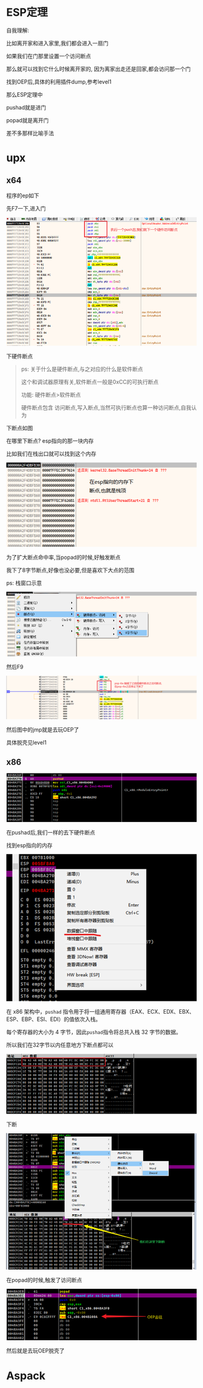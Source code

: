 # ESP定理

自我理解:

比如离开家和进入家里,我们都会进入一扇门

如果我们在门那里设置一个访问断点

那么就可以找到它什么时候离开家的, 因为离家出走还是回家,都会访问那一个门

找到OEP后,具体的利用插件dump,参考level1



那么ESP定理中

pushad就是进门

popad就是离开门

差不多那样比喻手法



# upx



## x64 

程序的ep如下

先F7一下,进入门

![image-20230801135208750](img/image-20230801135208750.png)

下硬件断点



> ps: 关于什么是硬件断点,与之对应的什么是软件断点
>
> 这个和调试器原理有关,软件断点一般是0xCC的可执行断点
>
> 功能: 硬件断点>软件断点
>
> 硬件断点包含 访问断点,写入断点,当然可执行断点也算一种访问断点,自我认为



下断点如图

在哪里下断点? esp指向的那一块内存

比如我们在栈出口就可以找到这个内存

![image-20230801141004205](img/image-20230801141004205.png)



为了扩大断点命中率,当popad的时候,好触发断点

我下了8字节断点,好像也没必要,但是喜欢下大点的范围

ps: 栈窗口示意

![image-20230801135250132](img/image-20230801135250132.png)

然后F9

![image-20230801135739389](img/image-20230801135739389.png)

然后图中的jmp就是去玩OEP了

具体脱壳见level1



## x86 

![image-20230801140249980](img/image-20230801140249980.png)

在pushad后,我们一样的去下硬件断点

找到esp指向的内存

![image-20230801141646709](img/image-20230801141646709.png)

在 x86 架构中，`pushad` 指令用于将一组通用寄存器（EAX、ECX、EDX、EBX、ESP、EBP、ESI、EDI）的值依次入栈。

每个寄存器的大小为 4 字节，因此`pushad`指令将总共入栈 32 字节的数据。

所以我们在32字节以内任意地方下断点都可以

![image-20230801142212214](img/image-20230801142212214.png)

下断

![image-20230801142506712](img/image-20230801142506712.png)

在popad的时候,触发了访问断点

![image-20230801142342599](img/image-20230801142342599.png)

然后就是去玩OEP脱壳了



# Aspack

